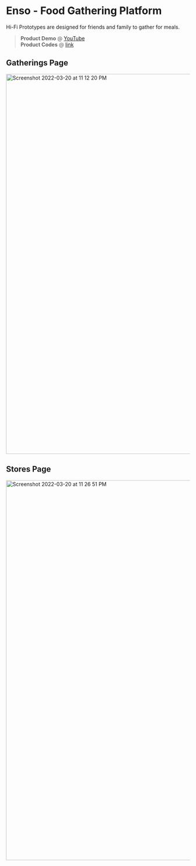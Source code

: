 # Enso - Food Gathering Platform
Hi-Fi Prototypes are designed for friends and family to gather for meals.<br>
> **Product Demo** @ [YouTube](https://youtu.be/4nSxcWDC7Fw) <br>
> **Product Codes** @ [link](https://github.com/jermsinarocket/SoftwareEngineering_Project)

## Gatherings Page
<img width="1039" alt="Screenshot 2022-03-20 at 11 12 20 PM" src="https://user-images.githubusercontent.com/69747121/159169191-a3f343ef-6614-48c9-a8a7-cde7b9fb6daa.png">

## Stores Page
<img width="1039" alt="Screenshot 2022-03-20 at 11 26 51 PM" src="https://user-images.githubusercontent.com/69747121/159169866-9e49fbef-ea48-49a0-a4c4-29703f885c4f.png">
